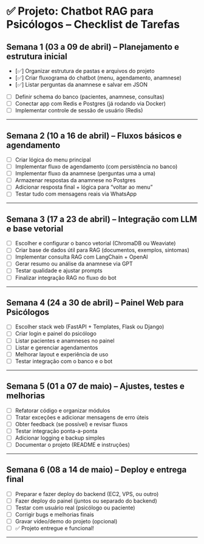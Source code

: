 # ✅ Projeto: Chatbot RAG para Psicólogos – Checklist de Tarefas

## Semana 1 (03 a 09 de abril) – Planejamento e estrutura inicial

- [✅] Organizar estrutura de pastas e arquivos do projeto
- [✅] Criar fluxograma do chatbot (menu, agendamento, anamnese)
- [✅] Listar perguntas da anamnese e salvar em JSON
- [ ] Definir schema do banco (pacientes, anamnese, consultas)
- [ ] Conectar app com Redis e Postgres (já rodando via Docker)
- [ ] Implementar controle de sessão de usuário (Redis)

---

## Semana 2 (10 a 16 de abril) – Fluxos básicos e agendamento

- [ ] Criar lógica do menu principal
- [ ] Implementar fluxo de agendamento (com persistência no banco)
- [ ] Implementar fluxo da anamnese (perguntas uma a uma)
- [ ] Armazenar respostas da anamnese no Postgres
- [ ] Adicionar resposta final + lógica para “voltar ao menu”
- [ ] Testar tudo com mensagens reais via WhatsApp

---

## Semana 3 (17 a 23 de abril) – Integração com LLM e base vetorial

- [ ] Escolher e configurar o banco vetorial (ChromaDB ou Weaviate)
- [ ] Criar base de dados útil para RAG (documentos, exemplos, sintomas)
- [ ] Implementar consulta RAG com LangChain + OpenAI
- [ ] Gerar resumo ou análise da anamnese via GPT
- [ ] Testar qualidade e ajustar prompts
- [ ] Finalizar integração RAG no fluxo do bot

---

## Semana 4 (24 a 30 de abril) – Painel Web para Psicólogos

- [ ] Escolher stack web (FastAPI + Templates, Flask ou Django)
- [ ] Criar login e painel do psicólogo
- [ ] Listar pacientes e anamneses no painel
- [ ] Listar e gerenciar agendamentos
- [ ] Melhorar layout e experiência de uso
- [ ] Testar integração com o banco e o bot

---

## Semana 5 (01 a 07 de maio) – Ajustes, testes e melhorias

- [ ] Refatorar código e organizar módulos
- [ ] Tratar exceções e adicionar mensagens de erro úteis
- [ ] Obter feedback (se possível) e revisar fluxos
- [ ] Testar integração ponta-a-ponta
- [ ] Adicionar logging e backup simples
- [ ] Documentar o projeto (README e instruções)

---

## Semana 6 (08 a 14 de maio) – Deploy e entrega final

- [ ] Preparar e fazer deploy do backend (EC2, VPS, ou outro)
- [ ] Fazer deploy do painel (juntos ou separado do backend)
- [ ] Testar com usuário real (psicólogo ou paciente)
- [ ] Corrigir bugs e melhorias finais
- [ ] Gravar vídeo/demo do projeto (opcional)
- [ ] ✅ Projeto entregue e funcional!

---

